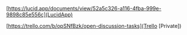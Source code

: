 [https://lucid.app/documents/view/52a5c326-a116-4fba-999e-9898c85e556c](LucidApp)

[https://trello.com/b/opSNfBzk/open-discussion-tasks](Trello [Private])
